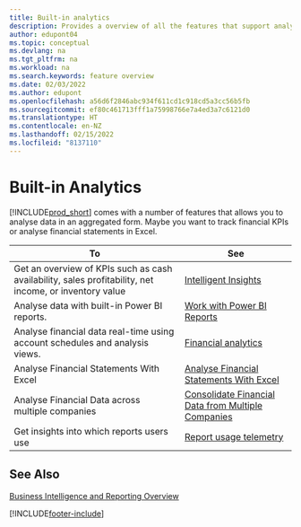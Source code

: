 ```yaml
---
title: Built-in analytics
description: Provides a overview of all the features that support analytics tasks in the Business Central product.
author: edupont04
ms.topic: conceptual
ms.devlang: na
ms.tgt_pltfrm: na
ms.workload: na
ms.search.keywords: feature overview
ms.date: 02/03/2022
ms.author: edupont
ms.openlocfilehash: a56d6f2846abc934f611cd1c918cd5a3cc56b5fb
ms.sourcegitcommit: ef80c461713fff1a75998766e7a4ed3a7c6121d0
ms.translationtype: HT
ms.contentlocale: en-NZ
ms.lasthandoff: 02/15/2022
ms.locfileid: "8137110"
---
```

# <a name="built-in-analytics"></a>Built-in Analytics

[!INCLUDE[prod_short](includes/prod_short.md)] comes with a number of features that allows you to analyse data in an aggregated form. Maybe you want to track financial KPIs or analyse financial statements in Excel.

| To | See |
| --- | --- |
|Get an overview of KPIs such as cash availability, sales profitability, net income, or inventory value | [Intelligent Insights](about-intelligent-cloud.md) |
|Analyse data with built-in Power BI reports. | [Work with Power BI Reports](across-working-with-powerbi.md) |
|Analyse financial data real-time using account schedules and analysis views.| [Financial analytics](bi.md) |
|Analyse Financial Statements With Excel | [Analyse Financial Statements With Excel](finance-analyze-excel.md) |
|Analyse Financial Data across multiple companies | [Consolidate Financial Data from Multiple Companies](finance-consolidated-company-reporting.md) |
|Get insights into which reports users use| [Report usage telemetry](/dynamics365/business-central/dev-itpro/administration/telemetry-reports-trace)|

## <a name="see-also"></a>See Also

[Business Intelligence and Reporting Overview](reports-use-reports.md)


[!INCLUDE[footer-include](includes/footer-banner.md)]